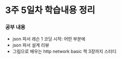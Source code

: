 # 3주 5일차 학습내용 정리
### 공부 내용
- json 파서 레슨 1 코딩 시작: 어떤 부분에 
- json 파서 설계 리뷰
- 그림으로 배우는 http network basic 책 3장까지 스터디